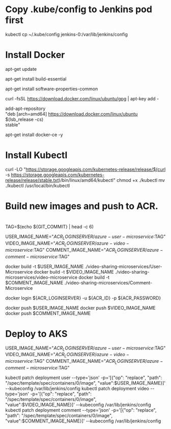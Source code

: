 
# Copy .kube/config to Jenkins pod first

kubectl cp ~/.kube/config jenkins-0:/var/lib/jenkins/config 

# Install Docker

apt-get update

apt-get install build-essential

apt-get install software-properties-common

curl -fsSL https://download.docker.com/linux/ubuntu/gpg | apt-key add -

add-apt-repository \
   "deb [arch=amd64] https://download.docker.com/linux/ubuntu \
   $(lsb_release -cs) \
   stable"

apt-get install docker-ce -y

# Install Kubectl

curl -LO "https://storage.googleapis.com/kubernetes-release/release/$(curl -s https://storage.googleapis.com/kubernetes-release/release/stable.txt)/bin/linux/amd64/kubectl"
chmod +x ./kubectl
mv ./kubectl /usr/local/bin/kubectl

# 
# 
# Build new images and push to ACR.
# 
#


TAG=$(echo ${GIT_COMMIT} | head -c 6)

USER_IMAGE_NAME="${ACR_LOGINSERVER}/azure-user-microservice:$TAG"
VIDEO_IMAGE_NAME="${ACR_LOGINSERVER}/azure-video-microservice:$TAG"
COMMENT_IMAGE_NAME="${ACR_LOGINSERVER}/azure-comment-microservice:$TAG"

docker build -t $USER_IMAGE_NAME ./video-sharing-microservices/User-Microservice
docker build -t $VIDEO_IMAGE_NAME ./video-sharing-microservices/video-microservice
docker build -t $COMMENT_IMAGE_NAME ./video-sharing-microservices/Comment-Microservice

docker login ${ACR_LOGINSERVER} -u ${ACR_ID} -p ${ACR_PASSWORD}

docker push $USER_IMAGE_NAME
docker push $VIDEO_IMAGE_NAME
docker push $COMMENT_IMAGE_NAME

# Deploy to AKS


USER_IMAGE_NAME="${ACR_LOGINSERVER}/azure-user-microservice:$TAG"
VIDEO_IMAGE_NAME="${ACR_LOGINSERVER}/azure-video-microservice:$TAG"
COMMENT_IMAGE_NAME="${ACR_LOGINSERVER}/azure-comment-microservice:$TAG"


kubectl patch deployment user --type='json' -p='[{"op": "replace", "path": "/spec/template/spec/containers/0/image", "value":$USER_IMAGE_NAME}]' --kubeconfig /var/lib/jenkins/config
kubectl patch deployment video --type='json' -p='[{"op": "replace", "path": "/spec/template/spec/containers/0/image", "value":$VIDEO_IMAGE_NAME}]' --kubeconfig /var/lib/jenkins/config
kubectl patch deployment comment --type='json' -p='[{"op": "replace", "path": "/spec/template/spec/containers/0/image", "value":$COMMENT_IMAGE_NAME}]' --kubeconfig /var/lib/jenkins/config







